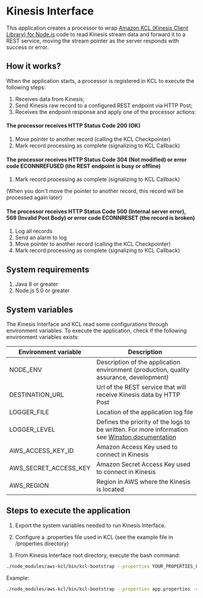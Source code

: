 # Kinesis Interface

This application creates a processor to wrap [Amazon KCL (Kinesis Client Library) for Node.js](https://github.com/awslabs/amazon-kinesis-client-nodejs)
code to read Kinesis stream data and forward it to a REST service, moving the stream pointer as the server responds with success or error.

## How it works?

When the application starts, a processor is registered in KCL to execute the following steps:

1. Receives data from Kinesis;
2. Send Kinesis raw record to a configured REST endpoint via HTTP Post;
3. Receives the endpoint response and apply one of the processor actions:

#### The processor receives HTTP Status Code 200 (OK)

1. Move pointer to another record (calling the KCL Checkpointer)
2. Mark record processing as complete (signalizing to KCL Callback)

#### The processor receives HTTP Status Code 304 (Not modified) or error code ECONNREFUSED (the REST endpoint is busy or offline)

1. Mark record processing as complete (signalizing to KCL Callback)

(When you don't move the pointer to another record, this record will be processed again later)

#### The processor receives HTTP Status Code 500 (Internal server error), 569 (Invalid Post Body) or error code ECONNRESET (the record is broken)

1. Log all records
2. Send an alarm to log
3. Move pointer to another record (calling the KCL Checkpointer)
4. Mark record processing as complete (signalizing to KCL Callback)

## System requirements

1. Java 8 or greater
2. Node.js 5.0 or greater

## System variables

The Kinesis Interface and KCL read some configurations through environment variables. To execute the application, check if the following environment variables exists:

Environment variable | Description
-------------------- | -----------
NODE_ENV | Description of the application environment (production, quality assurance, development)
DESTINATION_URL | Url of the REST service that will receive Kinesis data by HTTP Post
LOGGER_FILE | Location of the application log file
LOGGER_LEVEL | Defines the priority of the logs to be written. For more information see [Winston documentation](https://github.com/winstonjs/winston#logging-levels)
AWS_ACCESS_KEY_ID | Amazon Access Key used to connect in Kinesis
AWS_SECRET_ACCESS_KEY | Amazon Secret Access Key used to connect in Kinesis
AWS_REGION | Region in AWS where the Kinesis is located

## Steps to execute the application

1. Export the system variables needed to run Kinesis Interface.

2. Configure a .properties file used in KCL (see the example file in /properties directory)

3. From Kinesis Interface root directory, execute the bash command:

```bash
./node_modules/aws-kcl/bin/kcl-bootstrap --properties YOUR_PROPERTIES_FILE -e -j FULL_PATH_TO_JAVA
```

Example:
```bash
./node_modules/aws-kcl/bin/kcl-bootstrap --properties app.properties -e -j /usr/bin/java
```
